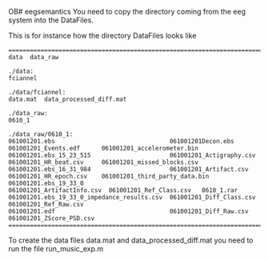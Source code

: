 OB# eegsemantics
You need to copy the directory coming from the eeg system into the DataFiles.

This is for instance how the directory DataFiles looks like

```
======================================================================================================================================
data  data_raw

./data:
fciannel

./data/fciannel:
data.mat  data_processed_diff.mat

./data_raw:
0610_1

./data_raw/0610_1:
061001201.ebs                                061001201Decon.ebs          061001201_Events.edf      061001201_accelerometer.bin
061001201.ebs_15_23_515                      061001201_Actigraphy.csv    061001201_HR_beat.csv     061001201_missed_blocks.csv
061001201.ebs_16_31_984                      061001201_Artifact.csv      061001201_HR_epoch.csv    061001201_third_party_data.bin
061001201.ebs_19_33_0                        061001201_ArtifactInfo.csv  061001201_Ref_Class.csv   0610_1.rar
061001201.ebs_19_33_0_impedance_results.csv  061001201_Diff_Class.csv    061001201_Ref_Raw.csv
061001201.edf                                061001201_Diff_Raw.csv      061001201_ZScore_PSD.csv
======================================================================================================================================
```

To create the data files data.mat and data_processed_diff.mat you need to run the file run_music_exp.m
